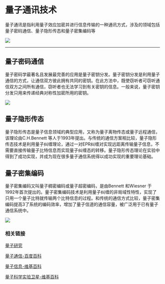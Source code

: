 

# 量子通讯技术

量子通讯是指利用量子效应加密并进行信息传输的一种通讯方式，涉及的领域包括量子密码通信、量子隐形传态和量子密集编码等

![](https://encrypted-tbn0.gstatic.com/images?q=tbn:ANd9GcRyNeQL1ANxMR8nfw3Bo_LC_qjzjhX85BU6apDwBAUxIQy0-qOMEg)

---

## 量子密码通信

量子密码学最著名且发展最完善的应用是量子密钥分发。量子密钥分发是利用量子通信的方式，让通信双方彼此拥有共同的密钥。在此方法中，既使窃听者可窃听通信双方之间所有通信，窃听者也无法学习到有关密钥的信息。一般来说，量子密钥分发只用来传递经典对称性加密所用的密钥。

![](https://encrypted-tbn0.gstatic.com/images?q=tbn:ANd9GcRY1hrXpwsj44Fa72cxyzmmrcq1wU0dfx7nQlxPaFIK_EIfBmgXSQ)

## 量子隐形传态

量子隐形传态是量子信息领域的典型应用，又称为量子离物传态或量子远程通信，该理论由C.H.Bennett 等人于1993年提出。与传统的通信方案相比较，量子隐形传态技术是利用量子纠缠理论，通过一对EPR纠缠对实现远距离传输量子信息，不需要直接传输量子比特信息而实现量子纠缠态的转移。量子隐形传态理论在实验中得到了成功实现，并成为现在很多量子通信系统得以成功实现的重要理论基础。

## 量子密集编码

量子密集编码又叫量子稠密编码或量子超密编码，是由Bennett 和Wiesner 于1992年首次提出的。量子密集编码技术是利用量子纠缠的非局域性特性，实现了只用一个量子比特就传输两个比特信息的过程。和传统的通信方式比较，量子密集编码提高3了系统的编码效率，增加了量子信道的通信容量，被广泛用于已有量子通信系统中。

![](https://encrypted-tbn0.gstatic.com/images?q=tbn:ANd9GcRybYNB3IDQePIdVB2kHpwKV638OswEgI6L0Cq9ACi2gzoQlJuz)




### 相关链接

[量子研究](http://quantum-study.com/)

[量子通信-百度百科](https://baike.baidu.com/item/%E9%87%8F%E5%AD%90%E9%80%9A%E4%BF%A1)

[量子信息-维基百科](https://zh.wikipedia.org/wiki/%E9%87%8F%E5%AD%90%E4%BF%A1%E6%81%AF)

[量子科学实验卫星-维基百科](https://zh.wikipedia.org/wiki/%E9%87%8F%E5%AD%90%E7%A7%91%E5%AD%A6%E5%AE%9E%E9%AA%8C%E5%8D%AB%E6%98%9F)
